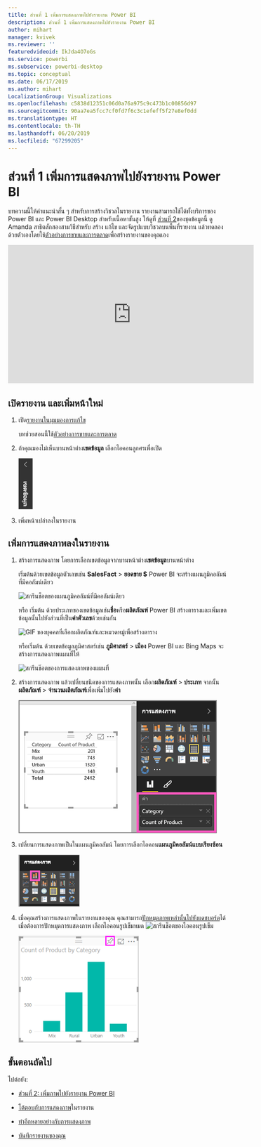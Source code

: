 ```yaml
---
title: ส่วนที่ 1 เพิ่มการแสดงภาพไปยังรายงาน Power BI
description: ส่วนที่ 1 เพิ่มการแสดงภาพไปยังรายงาน Power BI
author: mihart
manager: kvivek
ms.reviewer: ''
featuredvideoid: IkJda4O7oGs
ms.service: powerbi
ms.subservice: powerbi-desktop
ms.topic: conceptual
ms.date: 06/17/2019
ms.author: mihart
LocalizationGroup: Visualizations
ms.openlocfilehash: c5838d12351c06d0a76a975c9c473b1c00856d97
ms.sourcegitcommit: 90aa7ea5fcc7cf0fd7f6c3c1efeff5f27e8ef0dd
ms.translationtype: HT
ms.contentlocale: th-TH
ms.lasthandoff: 06/20/2019
ms.locfileid: "67299205"
---
```

# <a name="part-1-add-visualizations-to-a-power-bi-report"></a>ส่วนที่ 1 เพิ่มการแสดงภาพไปยังรายงาน Power BI

บทความนี้ให้คำแนะนำสั้น ๆ สำหรับการสร้างวิชวลในรายงาน รายงานสามารถใช้ได้ทั้งบริการของ Power BI และ Power BI Desktop สำหรับเนื้อหาขั้นสูง ให้ดูที่ [ส่วนที่ 2](power-bi-report-add-visualizations-ii.md)ของชุดข้อมูลนี้ ดู Amanda สาธิตสักสองสามวิธีสำหรับ สร้าง แก้ไข และจัดรูปแบบวิชวลบนพื้นที่รายงาน แล้วทดลองด้วยตัวเองโดยใช้[ตัวอย่างการขายและการตลาด](../sample-datasets.md)เพื่อสร้างรายงานของคุณเอง

<iframe width="560" height="315" src="https://www.youtube.com/embed/IkJda4O7oGs" frameborder="0" allowfullscreen></iframe>

## <a name="open-a-report-and-add-a-new-page"></a>เปิดรายงาน และเพิ่มหน้าใหม่

1. เปิด[รายงานในมุมมองการแก้ไข](../service-interact-with-a-report-in-editing-view.md)

    บทช่วยสอนนี้ใช้[ตัวอย่างการขายและการตลาด](../sample-datasets.md)

1. ถ้าคุณมองไม่เห็นบานหน้าต่าง**เขตข้อมูล** เลือกไอคอนลูกศรเพื่อเปิด

   ![](media/power-bi-report-add-visualizations-i/pbi_nancy_fieldsfiltersarrow.png)

1. เพิ่มหน้าเปล่าลงในรายงาน

## <a name="add-visualizations-to-the-report"></a>เพิ่มการแสดงภาพลงในรายงาน

1. สร้างการแสดงภาพ โดยการเลือกเขตข้อมูลจากบานหน้าต่าง**เขตข้อมูล**บานหน้าต่าง

    เริ่มต้นด้วยเขตข้อมูลตัวเลขเช่น **SalesFact** >  **ยอดขาย $** Power BI จะสร้างแผนภูมิคอลัมน์ที่มีคอลัมน์เดียว

    ![สกรีนช็อตของแผนภูมิคอลัมน์ที่มีคอลัมน์เดียว](media/power-bi-report-add-visualizations-i/pbi_onecolchart.png)

    หรือ เริ่มต้น ด้วยประเภทของเขตข้อมูลเช่น**ชื่อ**หรือ**ผลิตภัณฑ์** Power BI สร้างตารางและเพิ่มเขตข้อมูลนั้นไปยังส่วนที่เป็น**ค่าตัวเลข**ด้วยเช่นกัน

    ![GIF ของบุคคลที่เลือกผลิตภัณฑ์และหมวดหมู่เพื่อสร้างตาราง](media/power-bi-report-add-visualizations-i/pbi_agif_createchart3.gif)

    หรือเริ่มต้น ด้วยเขตข้อมูลภูมิศาสตร์เช่น **ภูมิศาสตร์** > **เมือง** Power BI และ Bing Maps จะสร้างการแสดงภาพแผนที่ให้

    ![สกรีนช๊อตของการแสดงภาพของแผนที่](media/power-bi-report-add-visualizations-i/power-bi-map.png)

1. สร้างการแสดงภาพ แล้วเปลี่ยนชนิดของการแสดงภาพนั้น เลือก**ผลิตภัณฑ์** > **ประเภท** จากนั้น **ผลิตภัณฑ์**  >  **จำนวนผลิตภัณฑ์**เพื่อเพิ่มไปยัง**ค่า**

   ![สกรีนช็อตของการเรียกบานหน้าต่างเขตข้อมูลที่มีค่าด้วยเช่นกันออกมา](media/power-bi-report-add-visualizations-i/part1table1.png)

1. เปลี่ยนการแสดงภาพเป็นในแผนภูมิคอลัมน์ โดยการเลือกไอคอน**แผนภูมิคอลัมน์แบบเรียงซ้อน**

   ![สกรีนช็อตของการเรียกบานหน้าต่างการแสดงภาพที่มีไอคอนแผนภูมิคอลัมน์แบบเรียงซ้อนออกมา](media/power-bi-report-add-visualizations-i/part1converttocolumn.png)

1. เมื่อคุณสร้างการแสดงภาพในรายงานของคุณ คุณสามารถ[ปักหมุดภาพเหล่านั้นไปยังแดชบอร์ด](../service-dashboard-pin-tile-from-report.md)ได้ เมื่อต้องการปักหมุดการแสดงภาพ เลือกไอคอนรูปเข็มหมด ![สกรีนช็อตของไอคอนรูปเข็ม](media/power-bi-report-add-visualizations-i/pinnooutline.png)

   ![สกรีนช็อตของการเรียกแผนภูมิคอลัมน์การแสดงภาพมีไอคอนรูปหมุดออกมา](media/power-bi-report-add-visualizations-i/part1pin1.png)
  
## <a name="next-steps"></a>ขั้นตอนถัดไป

 ไปต่อยัง:

* [ส่วนที่ 2: เพิ่มภาพไปยังรายงาน Power BI](power-bi-report-add-visualizations-ii.md)

* [โต้ตอบกับการแสดงภาพ](../consumer/end-user-reading-view.md)ในรายงาน

* [ทำอีกหลายอย่างกับการแสดงภาพ](power-bi-report-visualizations.md)

* [บันทึกรายงานของคุณ](../service-report-save.md)
